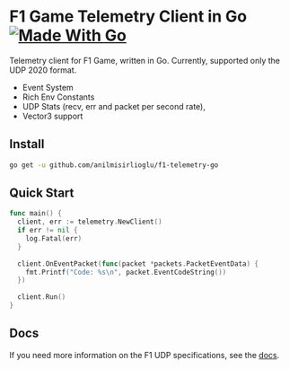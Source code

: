 # F1 Game Telemetry Client in Go [![Made With Go](https://img.shields.io/badge/Made%20with-Go-1f425f.svg?color=007EC6)](http://golang.org)

Telemetry client for F1 Game, written in Go. Currently, supported only the UDP 2020 format.

- Event System
- Rich Env Constants
- UDP Stats (recv, err and packet per second rate),
- Vector3 support

## Install
```bash
go get -u github.com/anilmisirlioglu/f1-telemetry-go
```

## Quick Start
```go
func main() {
  client, err := telemetry.NewClient()
  if err != nil {
	log.Fatal(err)
  }
	
  client.OnEventPacket(func(packet *packets.PacketEventData) {
  	fmt.Printf("Code: %s\n", packet.EventCodeString())
  })
	
  client.Run()
}
```

## Docs

If you need more information on the F1 UDP specifications, see the [docs](/docs).